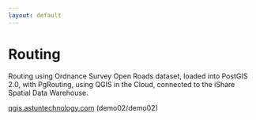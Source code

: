```yaml
---
layout: default
---
```


# Routing

Routing using Ordnance Survey Open Roads dataset, loaded into PostGIS 2.0, with PgRouting, using QGIS in the Cloud, connected to the iShare Spatial Data Warehouse.

[qgis.astuntechnology.com](http://qgis.astuntechnology.com) (demo02/demo02)